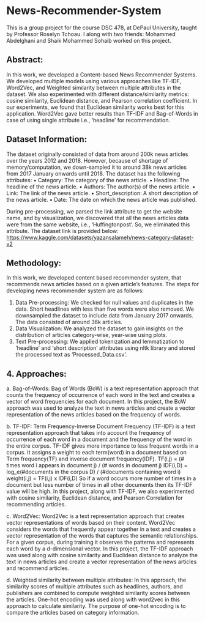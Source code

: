 # News-Recommender-System

This is a group project for the course DSC 478, at DePaul University, taught by Professor Roselyn Tchoau. I along with two friends: Mohammed Abdelghani and Shaik Mohammed Sohaib worked on this project.


## Abstract:

In this work, we developed a Content-based News Recommender Systems. We developed multiple models using various approaches like TF-IDF, Word2Vec, and Weighted similarity between multiple attributes in the dataset. We also experimented with different distance/similarity metrics: cosine similarity, Euclidean distance, and Pearson correlation coefficient. In our experiments, we found that Euclidean similarity works best for this application. Word2Vec gave better results than TF-IDF and Bag-of-Words in case of using single attribute i.e., ‘headline’ for recommendation.


## Dataset Information:

The dataset originally consisted of data from around 200k news articles over the years 2012 and 2018. However, because of shortage of memory/computation, we down-sampled it to around 38k news articles from 2017 January onwards until 2018. The dataset has the following attributes:
• Category: The category of the news article.
• Headline: The headline of the news article.
• Authors: The author(s) of the news article.
• Link: The link of the news article.
• Short_description: A short description of the news article.
• Date: The date on which the news article was published.

During pre-processing, we parsed the link attribute to get the website name, and by visualization, we discovered that all the news articles data were from the same website, i.e., ‘Huffingtonpost’. So, we eliminated this attribute. The dataset link is provided below:
https://www.kaggle.com/datasets/yazansalameh/news-category-dataset-v2


## Methodology:

In this work, we developed content based recommender system, that recommends news articles based on a given article’s features. The steps for developing news recommender system are as follows:
1. Data Pre-processing: We checked for null values and duplicates in the data. Short headlines with less than five words were also removed. We downsampled the dataset to include data from January 2017 onwards. The data consisted of around 38k articles.
2. Data Visualization: We analyzed the dataset to gain insights on the distribution of articles category-wise, year-wise using plots.
3. Text Pre-processing: We applied tokenization and lemmatization to ‘headline’ and ‘short description’ attributes using nltk library and stored the processed text as ‘Processed_Data.csv’.


## 4. Approaches:
  
  a. Bag-of-Words:
  Bag of Words (BoW) is a text representation approach that counts the frequency of occurrence of each word in the text and creates a vector of word frequencies for     each document. In this project, the BoW approach was used to analyze the text in news articles and create a vector representation of the news articles based on the     frequency of words.
  
  b. TF-IDF:
  Term Frequency-Inverse Document Frequency (TF-IDF) is a text representation approach that takes into account the frequency of occurrence of each word in a document     and the frequency of the word in the entire corpus. TF-IDF gives more importance to less frequent words in a corpus. It assigns a weight to each term(word) in a       document based on Term frequency(TF) and inverse document frequency(IDF). TF(i,j) = (# times word i appears in document j) / (# words in document j) IDF(i,D) =         log_e(#documents in the corpus D) / (#documents containing word i) weight(i,j) = TF(i,j) x IDF(i,D) So if a word occurs more number of times in a document but less     number of times in all other documents then its TF-IDF value will be high.
  In this project, along with TF-IDF, we also experimented with cosine similarity, Euclidean distance, and Pearson Correlation for recommending articles.
  
  c. Word2Vec:
  Word2Vec is a text representation approach that creates vector representations of words based on their content. Word2Vec considers the words that frequently appear     together in a text and creates a vector representation of the words that captures the semantic relationships. For a given corpus, during training it observes the       patterns and represents each word by a d-dimensional vector.
  In this project, the TF-IDF approach was used along with cosine similarity and Euclidean distance to analyze the text in news articles and create a vector             representation of the news articles and recommend articles.
  
  d. Weighted similarity between multiple attributes:
  In this approach, the similarity scores of multiple attributes such as headlines, authors, and publishers are combined to compute weighted similarity scores between   the articles. One-hot encoding was used along with word2vec in this approach to calculate similarity. The purpose of one-hot encoding is to compare the articles       based on category information.
  
  
